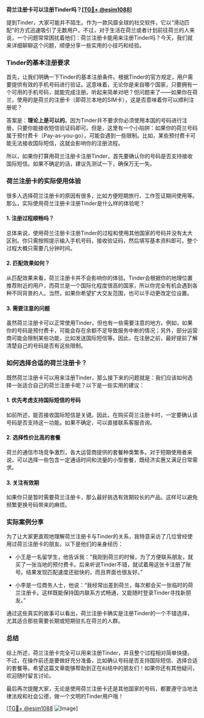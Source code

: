 **荷兰注册卡可以注册Tinder吗？[[TG💪+ @esim1088](https://t.me/s/esim1088)]**

提到Tinder，大家可能并不陌生。作为一款风靡全球的社交软件，它以“滑动匹配”的方式迅速吸引了无数用户。不过，对于生活在荷兰或者计划前往荷兰的人来说，一个问题常常困扰着他们：荷兰注册卡能用来注册Tinder吗？今天，我们就来详细聊聊这个问题，顺便分享一些实用的小技巧和经验。

### Tinder的基本注册要求

首先，让我们明确一下Tinder的基本注册条件。根据Tinder的官方规定，用户需要提供有效的手机号码进行验证。这意味着，无论你是来自哪个国家，只要拥有一个可用的手机号码，就能完成注册。听起来简单对吧？但问题来了——如果你在荷兰，使用的是荷兰的注册卡（即荷兰本地的SIM卡），这是否意味着你可以顺利注册呢？

答案是：**理论上是可以的**。因为Tinder并不要求你必须使用本国的号码进行注册，只要你能接收短信验证码即可。但是，这里有一个小陷阱：如果你的荷兰号码属于预付费卡（Pay-as-you-go），可能会遇到一些限制。比如，某些预付费卡可能无法接收国际短信，这就会影响你的注册流程。

所以，如果你打算用荷兰注册卡注册Tinder，首先要确认你的号码是否支持接收国际短信。如果不确定的话，建议先测试一下，确保万无一失。

### 荷兰注册卡的实际使用体验

很多人选择荷兰注册卡的原因有很多，比如方便短期旅行、工作签证期间使用等。那么，实际使用荷兰注册卡注册Tinder是什么样的体验呢？

#### 1. 注册过程顺畅吗？
总体来说，使用荷兰注册卡注册Tinder的过程和使用其他国家的号码并没有太大区别。你只需按照提示输入手机号码，接收验证码，然后填写基本资料即可。整个过程大概只需要几分钟时间。

#### 2. 匹配效果如何？
从匹配效果来看，荷兰注册卡并不会影响你的体验。Tinder会根据你的地理位置推荐附近的用户，而荷兰是一个国际化程度很高的国家，所以你完全有机会遇到各种不同背景的人。当然，如果你希望扩大交友范围，也可以手动更改定位设置。

#### 3. 需要注意的问题
虽然荷兰注册卡可以正常使用Tinder，但也有一些需要注意的地方。例如，如果你的号码是预付费卡，可能会存在余额不足导致服务中断的情况；另外，部分运营商可能会限制某些功能，比如发送国际短信等。因此，在注册之前，最好提前了解清楚自己的号码是否有这些限制。

### 如何选择合适的荷兰注册卡？

既然荷兰注册卡可以用来注册Tinder，那么接下来的问题就是：我们应该如何选择一张适合自己的荷兰注册卡呢？以下是一些实用的建议：

#### 1. 优先考虑支持国际短信的号码
如前所述，能否接收国际短信是关键。因此，在购买荷兰注册卡时，一定要确认该号码是否支持这一功能。如果不确定，可以直接联系客服咨询。

#### 2. 选择性价比高的套餐
荷兰的通信市场竞争激烈，各大运营商提供的套餐种类繁多。对于短期使用者来说，可以选择一些包含一定通话时间和流量的小型套餐，既经济实惠又满足日常需求。

#### 3. 关注有效期
如果你只是暂时需要荷兰注册卡，那么最好挑选有效期较长的产品。这样可以避免频繁更换号码带来的麻烦。

### 实际案例分享

为了让大家更直观地理解荷兰注册卡与Tinder的关系，我特意采访了几位曾经使用过荷兰注册卡的朋友。以下是他们的亲身经历：

- 小王是一名留学生，他告诉我：“我刚到荷兰的时候，为了方便联系朋友，就买了一张当地的预付费卡。后来听说Tinder不错，就试着用这张卡注册了账号。结果发现匹配速度还挺快的，而且界面也很友好。”

- 小李是一位商务人士，他说：“我经常出差到荷兰，每次都会买一张临时的荷兰注册卡。这样既能保持国内联系方式畅通，又能随时登录Tinder寻找新朋友。”

通过这些真实的故事可以看出，荷兰注册卡确实是注册Tinder的一个不错选择，尤其适合那些需要长期或短期驻扎在荷兰的人群。

### 总结

综上所述，荷兰注册卡完全可以用来注册Tinder，并且整个过程相对简单快捷。不过，在操作前还是要做好充分准备，比如确认号码是否支持国际短信、选择合适的套餐等。希望这篇文章能够帮助到正在纠结中的朋友们！如果你还有其他疑问，欢迎随时留言讨论。

最后再次提醒大家，无论是使用荷兰注册卡还是其他国家的号码，都要遵守当地法律法规和社会公德，做一个文明的Tinder用户哦！

[[TG💪+ @esim1088](https://t.me/s/esim1088) ![Image](https://i.postimg.cc/4NQfJmqS/Snipaste-2025-05-13-00-14-12.png)]